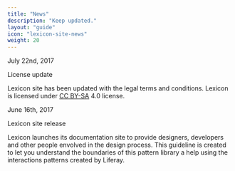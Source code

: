 ```yaml
---
title: "News"
description: "Keep updated."
layout: "guide"
icon: "lexicon-site-news"
weight: 20
---
```


<time>July 22nd, 2017</time>
<p>License update</p>

Lexicon site has been updated with the legal terms and conditions. Lexicon is licensed under [CC BY-SA](https://creativecommons.org/licenses/by-sa/4.0/) 4.0 license.

<time>June 16th, 2017</time>
<p>Lexicon site release</p>

Lexicon launches its documentation site to provide designers, developers and other people envolved in the design process. This guideline is created to let you understand the boundaries of this pattern library a help using the interactions patterns created by Liferay.
